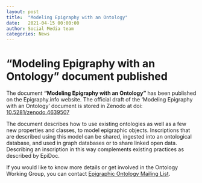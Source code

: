 ```yaml
---
layout: post
title:  "Modeling Epigraphy with an Ontology"
date:   2021-04-15 00:00:00
author: Social Media team
categories: News
---
```


# “Modeling Epigraphy with an Ontology” document published

The document **“Modeling Epigraphy with an Ontology”** has been published on the Epigraphy.info website. The official draft of the ‘Modeling Epigraphy with an Ontology’ document is stored in Zenodo at doi: [10.5281/zenodo.4639507](https://zenodo.org/record/4639508/export/xd)

The document describes how to use existing ontologies as well as a few new properties and classes, to model epigraphic objects. Inscriptions that are described using this model can be shared, ingested into an ontological database, and used in graph databases or to share linked open data. Describing an inscription in this way complements existing practices as described by EpiDoc.

If you would like to know more details or get involved in the Ontology Working Group, you can contact [Epigraphic Ontology Mailing List](mailto:epont@googlegroups.com).
